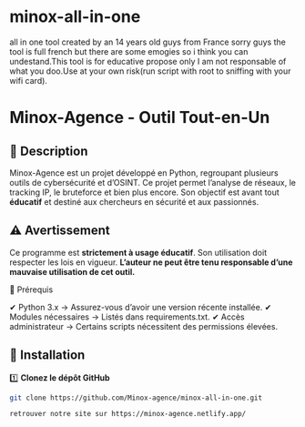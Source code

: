 # minox-all-in-one
all in one tool created by an 14 years old guys from France sorry guys the tool is full french but there are some emogies so i think you can undestand.This tool is for educative propose only I am not responsable of what you doo.Use at your own risk(run script with root to sniffing with your wifi card).

# Minox-Agence - Outil Tout-en-Un  

## 📌 Description  
Minox-Agence est un projet développé en Python, regroupant plusieurs outils de cybersécurité et d’OSINT. Ce projet permet l’analyse de réseaux, le tracking IP, le bruteforce et bien plus encore. Son objectif est avant tout **éducatif** et destiné aux chercheurs en sécurité et aux passionnés.  

## ⚠️ Avertissement  
Ce programme est **strictement à usage éducatif**. Son utilisation doit respecter les lois en vigueur. **L’auteur ne peut être tenu responsable d’une mauvaise utilisation de cet outil.**  

📂 Prérequis

✔ Python 3.x → Assurez-vous d’avoir une version récente installée. ✔ Modules nécessaires → Listés dans requirements.txt. ✔ Accès administrateur → Certains scripts nécessitent des permissions élevées.

## 🚀 Installation  
1️⃣ **Clonez le dépôt GitHub**  
```bash
git clone https://github.com/Minox-agence/minox-all-in-one.git

retrouver notre site sur https://minox-agence.netlify.app/

